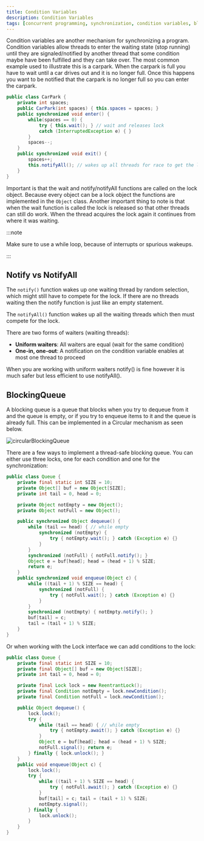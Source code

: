 ```yaml
---
title: Condition Variables
description: Condition Variables
tags: [concurrent programming, synchronization, condition variables, blocking queues]
---
```


Condition variables are another mechanism for synchronizing a program. Condition variables allow threads to enter the waiting state (stop running) until they are signaled/notified by another thread that some condition maybe have been fulfilled and they can take over. The most common example used to illustrate this is a carpark. When the carpark is full you have to wait until a car drives out and it is no longer full. Once this happens you want to be notified that the carpark is no longer full so you can enter the carpark.

```java
public class CarPark {
    private int spaces;
    public CarPark(int spaces) { this.spaces = spaces; }
    public synchronized void enter() {
        while(spaces == 0) {
            try { this.wait(); } // wait and releases lock
            catch (InterruptedException e) { }
        }
        spaces--;
    }
    public synchronized void exit() {
        spaces++;
        this.notifyAll(); // wakes up all threads for race to get the lock 
    }
}
```

Important is that the wait and notify/notifyAll functions are called on the lock object. Because every object can be a lock object the functions are implemented in the `Object` class. Another important thing to note is that when the wait function is called the lock is released so that other threads can still do work. When the thread acquires the lock again it continues from where it was waiting.

:::note

Make sure to use a while loop, because of interrupts or spurious wakeups.

:::

## Notify vs NotifyAll

The `notify()` function wakes up one waiting thread by random selection, which might still have to compete for the lock. If there are no threads waiting then the notify function is just like an empty statement.

The `notifyAll()` function wakes up all the waiting threads which then must compete for the lock.

There are two forms of waiters (waiting threads):

- **Uniform waiters**: All waiters are equal (wait for the same condition)
- **One-in, one-out**: A notification on the condition variable enables at most one thread to proceed

When you are working with uniform waiters notify() is fine however it is much safer but less efficient to use notifyAll().

## BlockingQueue

A blocking queue is a queue that blocks when you try to dequeue from it and the queue is empty, or if you try to enqueue items to it and the queue is already full. This can be implemented in a Circular mechanism as seen below.

![circularBlockingQueue](/img/programming/circularBlockingQueue.png)

There are a few ways to implement a thread-safe blocking queue. You can either use three locks, one for each condition and one for the synchronization:

```java
public class Queue {
    private final static int SIZE = 10;
    private Object[] buf = new Object[SIZE];
    private int tail = 0, head = 0;

    private Object notEmpty = new Object();
    private Object notFull = new Object();

    public synchronized Object dequeue() {
        while (tail == head) { // while empty
            synchronized (notEmpty) {
                try { notEmpty.wait(); } catch (Exception e) {}
            }
        }
        synchronized (notFull) { notFull.notify(); }
        Object e = buf[head]; head = (head + 1) % SIZE;
        return e;
    }
    public synchronized void enqueue(Object c) {
        while ((tail + 1) % SIZE == head) {
            synchronized (notFull) {
                try { notFull.wait(); } catch (Exception e) {}
            }
        }
        synchronized (notEmpty) { notEmpty.notify(); }
        buf[tail] = c;
        tail = (tail + 1) % SIZE;
    }
}
```

Or when working with the Lock interface we can add conditions to the lock:

```java
public class Queue {
    private final static int SIZE = 10;
    private final Object[] buf = new Object[SIZE];
    private int tail = 0, head = 0;

    private final Lock lock = new ReentrantLock();
    private final Condition notEmpty = lock.newCondition();
    private final Condition notFull = lock.newCondition();

    public Object dequeue() {
        lock.lock();
        try {
            while (tail == head) { // while empty
                try { notEmpty.await(); } catch (Exception e) {}
            }
            Object e = buf[head]; head = (head + 1) % SIZE;
            notFull.signal(); return e;
        } finally { lock.unlock(); }
    }
    public void enqueue(Object c) {
        lock.lock();
        try {
            while ((tail + 1) % SIZE == head) {
                try { notFull.await(); } catch (Exception e) {}
            }
            buf[tail] = c; tail = (tail + 1) % SIZE;
            notEmpty.signal();
        } finally {
            lock.unlock();
        }
    }
}
```
